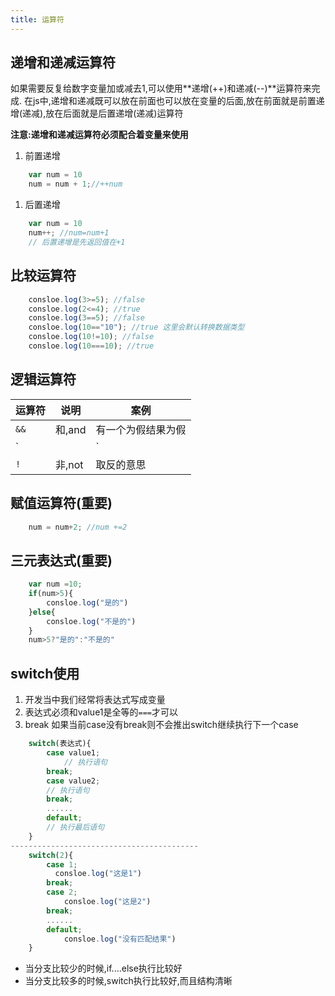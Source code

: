 ```yaml
---
title: 运算符
---
```


## 递增和递减运算符
如果需要反复给数字变量加或减去1,可以使用**递增(++)和递减(--)**运算符来完成.
在js中,递增和递减既可以放在前面也可以放在变量的后面,放在前面就是前置递增(递减),放在后面就是后置递增(递减)运算符

**注意:递增和递减运算符必须配合着变量来使用**
1. 前置递增
```js
    var num = 10
    num = num + 1;//++num
```
1. 后置递增
```js
    var num = 10
    num++; //num=num+1
    // 后置递增是先返回值在+1
```
## 比较运算符
```js
    consloe.log(3>=5); //false
    consloe.log(2<=4); //true
    consloe.log(3==5); //false
    consloe.log(10=="10"); //true 这里会默认转换数据类型
    consloe.log(10!=10); //false
    consloe.log(10===10); //true
```
## 逻辑运算符
|   运算符   |  说明  |  案例  |
|------------------|-------------------|-------------------|
|   `&&`   |  和,and  |    有一个为假结果为假    |
|   `||`   |  或,or  |      有一个为真结果为真       |
|   `!`   |  非,not  |     取反的意思       |

## 赋值运算符(重要)
```js
    num = num+2; //num +=2
```

## 三元表达式(重要)
```js
    var num =10;
    if(num>5){
        consloe.log("是的")
    }else{
        consloe.log("不是的")
    }
    num>5?"是的":"不是的" 
```

## switch使用
1. 开发当中我们经常将表达式写成变量
2. 表达式必须和value1是全等的`===`才可以
2. break 如果当前case没有break则不会推出switch继续执行下一个case
```js
    switch(表达式){
        case value1;
            // 执行语句
        break;
        case value2;
        // 执行语句
        break;
        ......
        default;
        // 执行最后语句
    }
------------------------------------------
    switch(2){
        case 1;
          consloe.log("这是1")
        break;
        case 2;
            consloe.log("这是2")
        break;
        ......
        default;
            consloe.log("没有匹配结果")
    }
```
+ 当分支比较少的时候,if....else执行比较好
+ 当分支比较多的时候,switch执行比较好,而且结构清晰